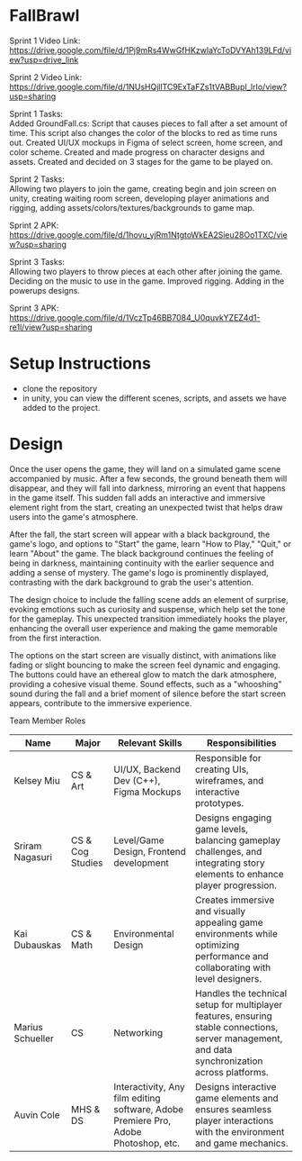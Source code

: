# FallBrawl

Sprint 1 Video Link: https://drive.google.com/file/d/1Pj9mRs4WwGfHKzwlaYcToDVYAh139LFd/view?usp=drive_link

Sprint 2 Video Link: https://drive.google.com/file/d/1NUsHQjllTC9ExTaFZs1tVABBupI_lrIo/view?usp=sharing

Sprint 1 Tasks:<br>
Added GroundFall.cs: Script that causes pieces to fall after a set amount of time. This script also changes the color of the blocks to red as time runs out.
Created UI/UX mockups in Figma of select screen, home screen, and color scheme.
Created and made progress on character designs and assets.
Created and decided on 3 stages for the game to be played on. 

Sprint 2 Tasks: <br> Allowing two players to join the game, creating begin and join screen on unity, creating waiting room screen, developing player animations and rigging, adding assets/colors/textures/backgrounds to game map.

Sprint 2 APK: https://drive.google.com/file/d/1hovu_yjRm1NtgtoWkEA2Sieu28Oo1TXC/view?usp=sharing

Sprint 3 Tasks: <br> Allowing two players to throw pieces at each other after joining the game. Deciding on the music to use in the game. Improved rigging. Adding in the powerups designs. 

Sprint 3 APK: https://drive.google.com/file/d/1VczTp46BB7084_U0quvkYZEZ4d1-re1l/view?usp=sharing

# Setup Instructions
- clone the repository
- in unity, you can view the different scenes, scripts, and assets we have added to the project. 

# Design 
Once the user opens the game, they will land on a simulated game scene accompanied by music. After a few seconds, the ground beneath them will disappear, and they will fall into darkness, mirroring an event that happens in the game itself. This sudden fall adds an interactive and immersive element right from the start, creating an unexpected twist that helps draw users into the game's atmosphere.

After the fall, the start screen will appear with a black background, the game's logo, and options to "Start" the game, learn "How to Play," "Quit," or learn "About" the game. The black background continues the feeling of being in darkness, maintaining continuity with the earlier sequence and adding a sense of mystery. The game's logo is prominently displayed, contrasting with the dark background to grab the user's attention.

The design choice to include the falling scene adds an element of surprise, evoking emotions such as curiosity and suspense, which help set the tone for the gameplay. This unexpected transition immediately hooks the player, enhancing the overall user experience and making the game memorable from the first interaction.

The options on the start screen are visually distinct, with animations like fading or slight bouncing to make the screen feel dynamic and engaging. The buttons could have an ethereal glow to match the dark atmosphere, providing a cohesive visual theme. Sound effects, such as a "whooshing" sound during the fall and a brief moment of silence before the start screen appears, contribute to the immersive experience.


Team Member Roles 

| Name | Major | Relevant Skills | Responsibilities  |
|----------|----------|----------|----------|
| Kelsey Miu  | CS & Art  | UI/UX, Backend Dev (C++), Figma Mockups | Responsible for creating UIs, wireframes, and interactive prototypes. |
| Sriram Nagasuri  | CS & Cog Studies   | Level/Game Design, Frontend development |Designs engaging game levels, balancing gameplay challenges, and integrating story elements to enhance player progression. |
| Kai Dubauskas    | CS & Math   | Environmental Design | Creates immersive and visually appealing game environments while optimizing performance and collaborating with level designers. |
| Marius Schueller    | CS   | Networking | Handles the technical setup for multiplayer features, ensuring stable connections, server management, and data synchronization across platforms. |
| Auvin Cole    | MHS & DS   | Interactivity, Any film editing software, Adobe Premiere Pro, Adobe Photoshop, etc.  | Designs interactive game elements and ensures seamless player interactions with the environment and game mechanics.|

